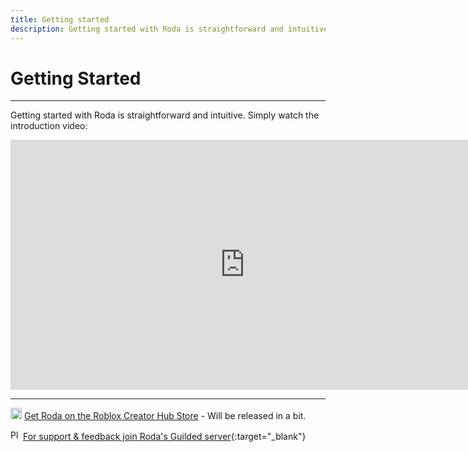 ```yaml
---
title: Getting started
description: Getting started with Roda is straightforward and intuitive, watch the introduction video to begin using the plugin effectively.
---
```


# Getting Started
---

Getting started with Roda is straightforward and intuitive. Simply watch the introduction video:

<iframe width="750" height="400" src="https://www.youtube.com/embed/gaCZ7cL6XtI?si=CuIkNXFGSCNf8OR5" title="YouTube video player" frameborder="0" allow="accelerometer; autoplay; clipboard-write; encrypted-media; gyroscope; picture-in-picture; web-share" referrerpolicy="strict-origin-when-cross-origin" allowfullscreen></iframe>

---

<img src="/roda-docs/img/Roblox_Studio_logo.svg" alt="Plus Button" width="18" class="skip-lightbox"> [Get Roda on the Roblox Creator Hub Store](https://create.roblox.com/store/asset/133651980498948/Roda) - Will be released in a bit.

<img src="/roda-docs/img/guilded.svg" alt="Plus Button" width="16" class="skip-lightbox"> [For support & feedback join Roda's Guilded server](https://www.guilded.gg/i/kJaOowY2){:target="_blank"}

